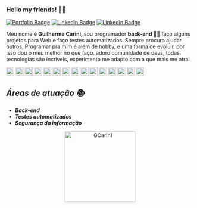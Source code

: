 ### Hello my friends! 🙋‍♂️

[![Portfolio Badge](https://img.shields.io/badge/Developer-Portifólio-black)](https://github.com/GCarin1)
[![Linkedin Badge](https://img.shields.io/badge/-LinkedIn-blue?style=flat-square&logo=Linkedin&logoColor=white&link=https://www.linkedin.com/in/guilherme-carini/)](https://www.linkedin.com/in/guilherme-carini/)
[![Linkedin Badge](https://img.shields.io/badge/-Gmail-red?style=flat-square&logo=Gmail&logoColor=white&link=mailto:carinigcontact@gmail.com)](mailto:carinigcontact@gmail.com)


Meu nome é <strong>Guilherme Carini</strong>, sou programador <strong>back-end 👨‍💻</strong> faço alguns projetos para Web e faço testes automatizados. Sempre procuro ajudar outros. Programar pra mim é além de hobby, e uma forma de evoluir, por isso dou o meu melhor no que faço. adoro comunidade de devs, todas tecnologias são incriveis, experimento me adapto com a que mais me atrai.


<a href="https://www.microsoft.com/pt-br/windows/" title="Windows"><img src="https://github.com/tomchen/stack-icons/blob/master/logos/microsoft-windows.svg" alt="Windows" width="21px" height="21px"></a>
<a href="https://code.visualstudio.com/" title="Visual Studio Code"><img src="https://github.com/tomchen/stack-icons/blob/master/logos/visual-studio-code.svg" alt="Visual Studio Code" width="21px" height="21px"></a>
<a href="https://docs.microsoft.com/pt-br/dotnet/csharp/" title="CSharp"><img src="https://github.com/tomchen/stack-icons/blob/master/logos/c-sharp.svg" alt="Csharp" width="21px" height="21px"></a>
<a href="https://www.python.org" title="Python"><img src="https://github.com/tomchen/stack-icons/blob/master/logos/python.svg" alt="Python" width="21px" height="21px"></a>
<a href="https://www.typescriptlang.org/" title="Typescript"><img src="https://github.com/tomchen/stack-icons/blob/master/logos/typescript-icon.svg" alt="Typescript" width="21px" height="21px"></a>
<a href="https://reactjs.org/" title="React"><img src="https://github.com/tomchen/stack-icons/blob/master/logos/react.svg" alt="React" width="21px" height="21px"></a>
<a href="https://nodejs.org/" title="Node.js"><img src="https://github.com/tomchen/stack-icons/blob/master/logos/nodejs-icon.svg" alt="Node.js" width="21px" height="21px"></a>
<a href="https://www.w3.org/TR/html5/" title="HTML5"><img src="https://github.com/tomchen/stack-icons/blob/master/logos/html-5.svg" alt="HTML5" width="21px" height="21px"></a>
<a href="https://dev.mysql.com/" title="MySQL"><img src="https://github.com/tomchen/stack-icons/blob/master/logos/mysql.svg" alt="MySQL" width="21px" height="21px"></a>
<a href="https://reactnative.dev/" title="React Native"><img src="https://github.com/tomchen/stack-icons/blob/master/logos/react.svg" alt="React Native" width="21px" height="21px"></a>
<a href="https://git-scm.com/" title="Git"><img src="https://github.com/tomchen/stack-icons/blob/master/logos/git-icon.svg" alt="Git" width="21px" height="21px"></a>
<a href="https://www.npmjs.com/" title="NPM"><img src="https://github.com/tomchen/stack-icons/blob/master/logos/npm.svg" alt="NPM" width="21px" height="21px"></a>
<a href="https://yarnpkg.com/" title="Yarn"><img src="https://github.com/tomchen/stack-icons/blob/master/logos/yarn.svg" alt="Yarn" width="21px" height="21px"></a>
<a href="https://jestjs.io" title="Jest"><img src="https://github.com/tomchen/stack-icons/blob/master/logos/jest.svg" alt="Jest" width="21px" height="21px"></a>
<a href="https://www.selenium.dev" title="Selenium"><img src="https://github.com/tomchen/stack-icons/blob/master/logos/selenium.svg" alt="Selenium" width="21px" height="21px"></a>




## ***Áreas de atuação 📚***

* ***Back-end*** 
* ***Testes automatizados***
* ***Segurança da informação***

<dl align="center">
<script src="https://tryhackme.com/badge/390808"></script>
</dl>
<dl align="center">
  <img height="190px" alt="GCarin1" src="https://github-readme-streak-stats.herokuapp.com/?user=GCarin1&hide_border=true&theme=dark" />
</dl>



